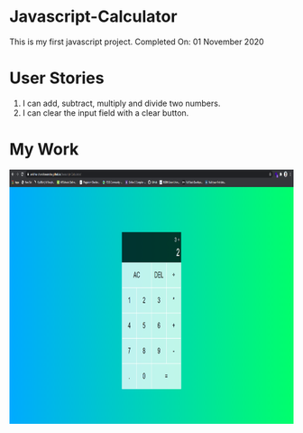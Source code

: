 # Javascript-Calculator
This is my first javascript project.
Completed On: 01 November 2020

# User Stories
1.  I can add, subtract, multiply and divide two numbers.
2.  I can clear the input field with a clear button.

# My Work

<img align="" alt="image" width="600px" height="450px" src="assets/Capture.PNG" />


